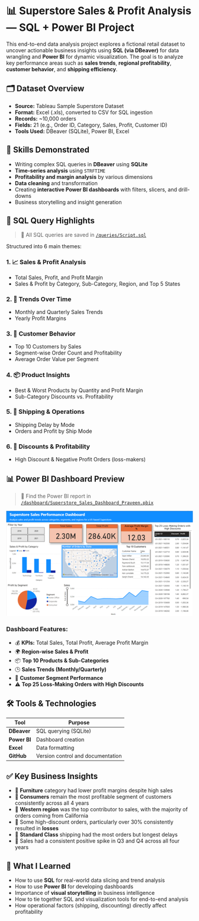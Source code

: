 # 📊 Superstore Sales & Profit Analysis — SQL + Power BI Project

This end-to-end data analysis project explores a fictional retail dataset to uncover actionable business insights using **SQL (via DBeaver)** for data wrangling and **Power BI** for dynamic visualization. The goal is to analyze key performance areas such as **sales trends**, **regional profitability**, **customer behavior**, and **shipping efficiency**.

## 🗂️ Dataset Overview

- **Source:** Tableau Sample Superstore Dataset  
- **Format:** Excel (.xls), converted to CSV for SQL ingestion  
- **Records:** ~10,000 orders  
- **Fields:** 21 (e.g., Order ID, Category, Sales, Profit, Customer ID)  
- **Tools Used:** DBeaver (SQLite), Power BI, Excel

## 🧠 Skills Demonstrated

- Writing complex SQL queries in **DBeaver** using **SQLite**
- **Time-series analysis** using `STRFTIME`
- **Profitability and margin analysis** by various dimensions
- **Data cleaning** and transformation
- Creating **interactive Power BI dashboards** with filters, slicers, and drill-downs
- Business storytelling and insight generation

## 🧾 SQL Query Highlights

> 📁 All SQL queries are saved in [`/queries/Script.sql`](./queries/Script.sql)

Structured into 6 main themes:

### 1. 📈 Sales & Profit Analysis
- Total Sales, Profit, and Profit Margin
- Sales & Profit by Category, Sub-Category, Region, and Top 5 States

### 2. 📅 Trends Over Time
- Monthly and Quarterly Sales Trends
- Yearly Profit Margins

### 3. 🧍 Customer Behavior
- Top 10 Customers by Sales
- Segment-wise Order Count and Profitability
- Average Order Value per Segment

### 4. 📦 Product Insights
- Best & Worst Products by Quantity and Profit Margin
- Sub-Category Discounts vs. Profitability

### 5. 🚚 Shipping & Operations
- Shipping Delay by Mode
- Orders and Profit by Ship Mode

### 6. 💸 Discounts & Profitability
- High Discount & Negative Profit Orders (loss-makers)

## 📊 Power BI Dashboard Preview

>📁 Find the Power BI report in [`/dashboard/Superstore_Sales_Dashboard_Praveen.pbix`](./dashboard/Superstore_Sales_Dashboard_Praveen.pbix)


![Dashboard Preview](./visuals/dashboard.png)

### Dashboard Features:
- 💰 **KPIs:** Total Sales, Total Profit, Average Profit Margin
- 🌍 **Region-wise Sales & Profit**
- 📦 **Top 10 Products & Sub-Categories**
- 🕒 **Sales Trends (Monthly/Quarterly)**
- 🧍 **Customer Segment Performance**
- ⚠️ **Top 25 Loss-Making Orders with High Discounts**

## 🛠️ Tools & Technologies

| Tool        | Purpose                            |
|-------------|-------------------------------------|
| **DBeaver** | SQL querying (SQLite)               |
| **Power BI**| Dashboard creation                  |
| **Excel**   | Data formatting                     |
| **GitHub**  | Version control and documentation   |

## ✅ Key Business Insights

- 📌 **Furniture** category had lower profit margins despite high sales
- 📌 **Consumers** remain the most profitable segment of customers consistently across all 4 years
- 📌 **Western region** was the top contributor to sales, with the majority of orders coming from California
- 📌 Some high-discount orders, particularly over 30% consistently resulted in **losses**
- 📌 **Standard Class** shipping had the most orders but longest delays
- 📌 Sales had a consistent positive spike in Q3 and Q4 across all four years

## 🚀 What I Learned

- How to use **SQL** for real-world data slicing and trend analysis  
- How to use **Power BI** for developing dashboards
- Importance of **visual storytelling** in business intelligence  
- How to tie together SQL and visualization tools for end-to-end analysis  
- How operational factors (shipping, discounting) directly affect profitability  
